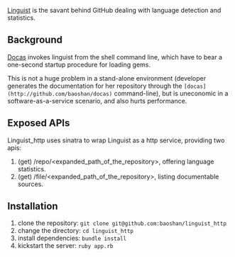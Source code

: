 [Linguist](http://github.com/github/linguist) is the savant behind GitHub
dealing with language detection and statistics.

## Background ##

[Docas](http://github.com/baoshan/docas) invokes linguist from the shell command line,
which have to bear a one-second startup procedure for loading gems.

This is not a huge problem in a stand-alone environment (developer generates the
documentation for her repository through the ```[docas](http://github.com/baoshan/docas)```
command-line), but is uneconomic in a software-as-a-service scenario, and also hurts performance.

## Exposed APIs ##

Linguist_http uses sinatra to wrap Linguist as a http service, providing two apis:

  1. (get) /repo/<expanded_path_of_the_repository>, offering language statistics.
  2. (get) /file/<expanded_path_of_the_repository>, listing documentable sources.

## Installation ##

  1. clone the repository: `git clone git@github.com:baoshan/linguist_http`
  2. change the directory: `cd linguist_http`
  3. install dependencies: `bundle install`
  4. kickstart the server: `ruby app.rb`
